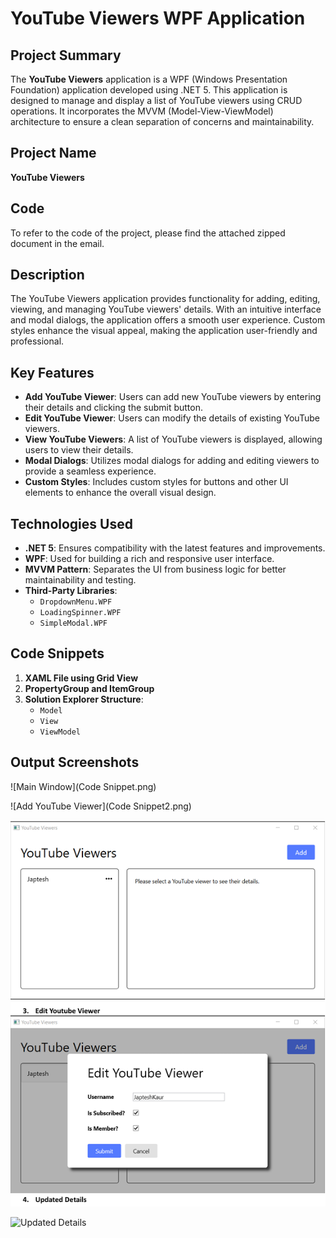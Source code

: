 # YouTube Viewers WPF Application

## Project Summary
The **YouTube Viewers** application is a WPF (Windows Presentation Foundation) application developed using .NET 5. This application is designed to manage and display a list of YouTube viewers using CRUD operations. It incorporates the MVVM (Model-View-ViewModel) architecture to ensure a clean separation of concerns and maintainability.

## Project Name
**YouTube Viewers**

## Code
To refer to the code of the project, please find the attached zipped document in the email.

## Description
The YouTube Viewers application provides functionality for adding, editing, viewing, and managing YouTube viewers' details. With an intuitive interface and modal dialogs, the application offers a smooth user experience. Custom styles enhance the visual appeal, making the application user-friendly and professional.

## Key Features
- **Add YouTube Viewer**: Users can add new YouTube viewers by entering their details and clicking the submit button.
- **Edit YouTube Viewer**: Users can modify the details of existing YouTube viewers.
- **View YouTube Viewers**: A list of YouTube viewers is displayed, allowing users to view their details.
- **Modal Dialogs**: Utilizes modal dialogs for adding and editing viewers to provide a seamless experience.
- **Custom Styles**: Includes custom styles for buttons and other UI elements to enhance the overall visual design.

## Technologies Used
- **.NET 5**: Ensures compatibility with the latest features and improvements.
- **WPF**: Used for building a rich and responsive user interface.
- **MVVM Pattern**: Separates the UI from business logic for better maintainability and testing.
- **Third-Party Libraries**:
  - `DropdownMenu.WPF`
  - `LoadingSpinner.WPF`
  - `SimpleModal.WPF`

## Code Snippets
1. **XAML File using Grid View**
2. **PropertyGroup and ItemGroup**
3. **Solution Explorer Structure**:
   - `Model`
   - `View`
   - `ViewModel`

## Output Screenshots

   ![Main Window](Code Snippet.png)

   ![Add YouTube Viewer](Code Snippet2.png)

   ![Edit YouTube Viewer](ss1.png)

   ![Updated Details](iss2.png)


